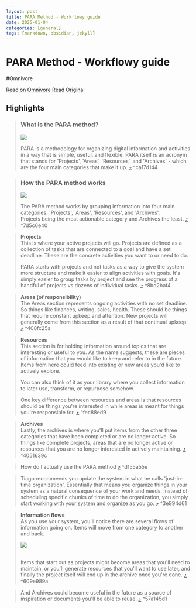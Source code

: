 ```yaml
---
layout: post
title: PARA Method - Workflowy guide
date: 2025-01-04
categories: [general]
tags: [markdown, obsidian, jekyll]
---
```




# PARA Method - Workflowy guide
#Omnivore

[Read on Omnivore](https://omnivore.app/me/para-method-workflowy-guide-18d50eaa2a9)
[Read Original](https://workflowy.com/systems/para-method/)

## Highlights

> ### What is the PARA method?
> 
> ![](https://proxy-prod.omnivore-image-cache.app/0x0,svwweA-IsDISMEGW1256w7n2mSEkvEz0oB4RncAllJbs/https://assets-global.website-files.com/608aecd1e643ecaa961a7a67/634f2c0e118fe558757fffa0_PARA%2001.png)
> 
> PARA is a methodology for organizing digital information and activities in a way that is simple, useful, and flexible. PARA itself is an acronym that stands for 'Projects', 'Areas', 'Resources', and 'Archives' - which are the four main categories that make it up. [⤴️](https://omnivore.app/me/para-method-workflowy-guide-18d50eaa2a9#ca17d144-c2c8-4989-b5c6-26758d997442)  ^ca17d144

> ### How the PARA method works
> 
> ![](https://proxy-prod.omnivore-image-cache.app/0x0,sYKSBIl7NsJhFwVQP6DhxULVauC3ygo9OcTuVCA-eEtY/https://assets-global.website-files.com/608aecd1e643ecaa961a7a67/634f30c07913b26a6cf04bad_PARA%202.png)
> 
> The PARA method works by grouping information into four main categories. 'Projects', 'Areas', 'Resources', and 'Archives'.   
> Projects being the most actionable category and Archives the least. [⤴️](https://omnivore.app/me/para-method-workflowy-guide-18d50eaa2a9#7d5c6e40-c67e-496e-8b8b-5ed909cacfd2)  ^7d5c6e40

> **Projects**  
> This is where your active projects will go. Projects are defined as a collection of tasks that are connected to a goal and have a set deadline. These are the concrete activities you want to or need to do.
> 
> PARA starts with projects and not tasks as a way to give the system more structure and make it easier to align activities with goals. It's simply easier to group tasks by project and see the progress of a handful of projects vs dozens of individual tasks. [⤴️](https://omnivore.app/me/para-method-workflowy-guide-18d50eaa2a9#8bd2baf4-23e1-414b-bbbe-2421a1b69f18)  ^8bd2baf4

> **Areas (of responsibility)**  
> The Areas section represents ongoing activities with no set deadline. So things like finances, writing, sales, health. These should be things that require constant upkeep and attention. New projects will generally come from this section as a result of that continual upkeep. [⤴️](https://omnivore.app/me/para-method-workflowy-guide-18d50eaa2a9#408fc25a-999c-4c91-bc40-dc16f2ef083e)  ^408fc25a

> **Resources**  
> This section is for holding information around topics that are interesting or useful to you. As the name suggests, these are pieces of information that you would like to keep and refer to in the future. Items from here could feed into existing or new areas you'd like to actively explore.
> 
> You can also think of it as your library where you collect information to later use, transform, or repurpose somehow. 
> 
> One key difference between resources and areas is that resources should be things you're interested in while areas is meant for things you're responsible for. [⤴️](https://omnivore.app/me/para-method-workflowy-guide-18d50eaa2a9#fec88ed9-2adb-4d39-b9c7-8cbe3a5f291b)  ^fec88ed9

> **Archives**  
> Lastly, the archives is where you'll put items from the other three categories that have been completed or are no longer active. So things like complete projects, areas that are no longer active or resources that you are no longer interested in actively maintaining. [⤴️](https://omnivore.app/me/para-method-workflowy-guide-18d50eaa2a9#4051639c-4676-40fd-9d5e-a82638b32345)  ^4051639c

> How do I actually use the PARA method [⤴️](https://omnivore.app/me/para-method-workflowy-guide-18d50eaa2a9#d155a55e-4f2e-4551-8c89-042b86c5b897)  ^d155a55e

> Tiago recommends you update the system in what he calls 'just-in-time organization'. Essentially that means you organize things in your system as a natural consequence of your work and needs. Instead of scheduling specific chunks of time to do the organization, you simply start working with your system and organize as you go. [⤴️](https://omnivore.app/me/para-method-workflowy-guide-18d50eaa2a9#3e994d61-04a1-4563-ab4c-d6f7a8f18db2)  ^3e994d61

> **Information flows**  
> As you use your system, you'll notice there are several flows of information going on. Items will move from one category to another and back.
> 
> ![](https://proxy-prod.omnivore-image-cache.app/0x0,sJm8C2VR5upuXj379aDrebg64Cjx66pcohFdjNhZ_FSU/https://assets-global.website-files.com/608aecd1e643ecaa961a7a67/634f2c341f5faf312193db20_PARA%203.png)
> 
> ‍  
> Items that start out as projects might become areas that you'll need to maintain, or you'll generate resources that you'll want to use later, and finally the project itself will end up in the archive once you're done. [⤴️](https://omnivore.app/me/para-method-workflowy-guide-18d50eaa2a9#609e989a-33e8-41fb-94a8-7ee0da32fcb5)  ^609e989a

> And Archives could become useful in the future as a source of inspiration or documents you'll be able to reuse. [⤴️](https://omnivore.app/me/para-method-workflowy-guide-18d50eaa2a9#57a145d1-a8d2-4c81-a92f-16f90059cc5e)  ^57a145d1

